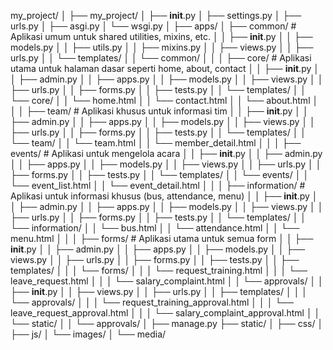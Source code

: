 my_project/
│
├── my_project/
│   ├── __init__.py
│   ├── settings.py
│   ├── urls.py
│   ├── asgi.py
│   └── wsgi.py
│
├── apps/
│   ├── common/  # Aplikasi umum untuk shared utilities, mixins, etc.
│   │   ├── __init__.py
│   │   ├── models.py
│   │   ├── utils.py
│   │   ├── mixins.py
│   │   ├── views.py
│   │   ├── urls.py
│   │   └── templates/
│   │       └── common/
│   │
│   ├── core/  # Aplikasi utama untuk halaman dasar seperti home, about, contact
│   │   ├── __init__.py
│   │   ├── admin.py
│   │   ├── apps.py
│   │   ├── models.py
│   │   ├── views.py
│   │   ├── urls.py
│   │   ├── forms.py
│   │   ├── tests.py
│   │   └── templates/
│   │       └── core/
│   │           └── home.html
│   │           └── contact.html
│   │           └── about.html
│   │
│   ├── team/  # Aplikasi khusus untuk informasi tim
│   │   ├── __init__.py
│   │   ├── admin.py
│   │   ├── apps.py
│   │   ├── models.py
│   │   ├── views.py
│   │   ├── urls.py
│   │   ├── forms.py
│   │   ├── tests.py
│   │   └── templates/
│   │       └── team/
│   │           └── team.html
│   │           └── member_detail.html
│   │
│   ├── events/  # Aplikasi untuk mengelola acara
│   │   ├── __init__.py
│   │   ├── admin.py
│   │   ├── apps.py
│   │   ├── models.py
│   │   ├── views.py
│   │   ├── urls.py
│   │   ├── forms.py
│   │   ├── tests.py
│   │   └── templates/
│   │       └── events/
│   │           └── event_list.html
│   │           └── event_detail.html
│   │
│   ├── information/  # Aplikasi untuk informasi khusus (bus, attendance, menu)
│   │   ├── __init__.py
│   │   ├── admin.py
│   │   ├── apps.py
│   │   ├── models.py
│   │   ├── views.py
│   │   ├── urls.py
│   │   ├── forms.py
│   │   ├── tests.py
│   │   └── templates/
│   │       └── information/
│   │           └── bus.html
│   │           └── attendance.html
│   │           └── menu.html
│   │
│   ├── forms/  # Aplikasi utama untuk semua form
│   │   ├── __init__.py
│   │   ├── admin.py
│   │   ├── apps.py
│   │   ├── models.py
│   │   ├── views.py
│   │   ├── urls.py
│   │   ├── forms.py
│   │   ├── tests.py
│   │   ├── templates/
│   │   │   └── forms/
│   │   │       └── request_training.html
│   │   │       └── leave_request.html
│   │   │       └── salary_complaint.html
│   │   └── approvals/
│   │       ├── __init__.py
│   │       ├── views.py
│   │       ├── urls.py
│   │       ├── templates/
│   │       │   └── approvals/
│   │       │       └── request_training_approval.html
│   │       │       └── leave_request_approval.html
│   │       │       └── salary_complaint_approval.html
│   │       └── static/
│   │           └── approvals/
│
├── manage.py
├── static/
│   ├── css/
│   ├── js/
│   └── images/
│
└── media/
